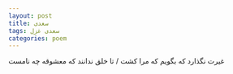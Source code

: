 ```yaml
---
layout: post
title: سعدی
tags: سعدی غزل
categories: poem
---
```


غیرت نگذارد که بگویم که مرا کشت / تا خلق ندانند که معشوقه چه نامست
